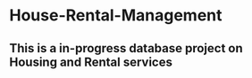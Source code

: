 # House-Rental-Management

## This is a in-progress database project on Housing and Rental services
